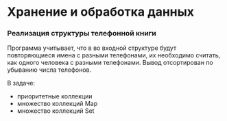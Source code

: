 # Хранение и обработка данных 
### Реализация структуры телефонной книги
Программа учитывает, что в во входной структуре будут повторяющиеся имена с разными телефонами, их необходимо считать, как одного человека с разными телефонами. Вывод отсортирован по убыванию числа телефонов.

В задаче:
* приоритетные коллекции
* множество коллекций Map
* множество коллекций Set

